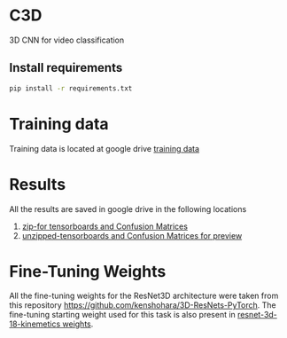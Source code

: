 # C3D
3D CNN for video classification


## Install requirements
```bash
pip install -r requirements.txt
```

# Training data

Training data is located at google drive [training data](https://drive.google.com/file/d/1cixLdsGY9utHBfLWunYZIXm0ykvAGEg7/view)

# Results

All the results are saved in google drive in the following locations
1. [zip-for tensorboards and Confusion Matrices](https://drive.google.com/file/d/196STlNjLYsZtPwtkE7D9MT3NgUabPYqg/view?usp=share_link)
2. [unzipped-tensorboards and Confusion Matrices for preview](https://drive.google.com/drive/folders/14sS1vHcG_WbktM61eJNkJEBDao8ZOjrY?usp=share_link)

# Fine-Tuning Weights
All the fine-tuning weights for the ResNet3D architecture were taken from this repository https://github.com/kenshohara/3D-ResNets-PyTorch.
The fine-tuning starting weight used for this task is also present in [resnet-3d-18-kinemetics weights](https://drive.google.com/file/d/1uGkkk57kUADfU6xkGjItomEftQZOAj4v/view?usp=share_link).

